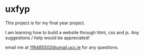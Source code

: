 # uxfyp

This project is for my final year project.

I am learning how to build a website through html, css and js. Any suggestions / help would be appreciated! 

email me at 116485502@umail.ucc.ie for any questions.
